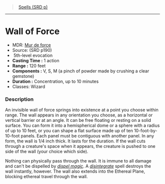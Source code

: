 ﻿---
!Spell
Family: SpellVO
Level: 5
Type: evocation
CastingTime: 1 action
Range: 120 feet
Components: V, S, M (a pinch of powder made by crushing a clear gemstone)
Duration: Concentration, up to 10 minutes
Classes: Wizard
Id: spells_vo.md#wall-of-force
ParentLink: spells_vo.md#spells-srd-p
Name: Wall of Force
ParentName: Spells (SRD p)
NameLevel: 1
AltName: '[Mur de force](hd_spells_mur_de_force.md)'
Source: (SRD p190)
Attributes: {}
---
> [Spells (SRD p)](srd_spells.md)

---

# Wall of Force

- MDR: [Mur de force](hd_spells_mur_de_force.md)
- Source: (SRD p190)
-  5th-level evocation
- **Casting Time :** 1 action
- **Range :** 120 feet
- **Components :** V, S, M (a pinch of powder made by crushing a clear gemstone)
- **Duration :** Concentration, up to 10 minutes
- Classes: Wizard

### Description

An invisible wall of force springs into existence at a point you choose within range. The wall appears in any orientation you choose, as a horizontal or vertical barrier or at an angle. It can be free floating or resting on a solid surface. You can form it into a hemispherical dome or a sphere with a radius of up to 10 feet, or you can shape a flat surface made up of ten 10-foot-by-10-foot panels. Each panel must be contiguous with another panel. In any form, the wall is 1/4 inch thick. It lasts for the duration. If the wall cuts through a creature's space when it appears, the creature is pushed to one side of the wall (your choice which side).

Nothing can physically pass through the wall. It is immune to all damage and can't be dispelled by _[dispel magic](spells_vo.hd#dispel-magic)_. A _[disintegrate](spells_vo.hd#disintegrate)_ spell destroys the wall instantly, however. The wall also extends into the Ethereal Plane, blocking ethereal travel through the wall.

